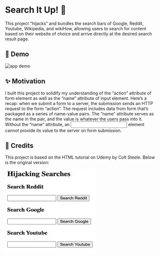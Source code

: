 # Search It Up! 🔎

This project “hijacks” and bundles the search bars of Google, Reddit, Youtube, Wikipedia, and wikiHow, allowing users to search for content based on their website of choice and arrive directly at the desired search result page.


## 🎉 Demo 

![app demo](Assets/search-it-up.gif)


## ✨ Motivation 

I built this project to solidify my understanding of the “action” attribute of form element as well as the “name” attribute of input element. Here’s a recap: when we submit a form to a server, the submission sends an HTTP request to the form “action”. The request includes data from form that’s packaged as a series of name-value pairs. The “name” attribute serves as the name in the pair, and the value is whatever the users pass into it. Without the “name” attribute, an <input> element cannot provide its value to the server on form submission.

## 👏 Credits

This project is based on the HTML tutorial on Udemy by Colt Steele. Below is the original version:

![original version](Assets/initial-version.png)
